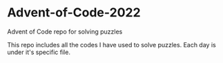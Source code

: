 # Advent-of-Code-2022
Advent of Code repo for solving puzzles

This repo includes all the codes I have used to solve puzzles. Each day is under it's specific file.
